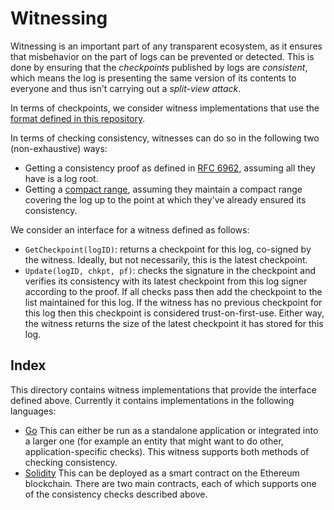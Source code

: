 Witnessing
============

Witnessing is an important part of any transparent ecosystem, as it ensures that
misbehavior on the part of logs can be prevented or detected. This is done by
ensuring that the _checkpoints_ published by logs are _consistent_, which means 
the log is presenting the same version of its contents to everyone and
thus isn't carrying out a _split-view attack_.

In terms of checkpoints, we consider witness implementations that use the
[format defined in this
repository](https://github.com/google/trillian-examples/tree/master/formats/log).

In terms of checking consistency, witnesses can do so in the following two 
(non-exhaustive) ways:
- Getting a consistency proof as defined in [RFC
  6962](https://datatracker.ietf.org/doc/html/rfc6962#section-2.1.2), assuming 
  all they have is a log root.
- Getting a [compact range](https://arxiv.org/pdf/2011.04551.pdf), assuming they 
  maintain a compact range covering the log up to the point at which 
  they've already ensured its consistency.

We consider an interface for a witness defined as follows:

- `GetCheckpoint(logID)`: returns a checkpoint for this log, co-signed by the
  witness.  Ideally, but not necessarily, this is the latest checkpoint.
- `Update(logID, chkpt, pf)`: checks the signature in the checkpoint and verifies 
  its consistency with its latest checkpoint from this log signer according to 
  the proof.  If all checks pass then add the checkpoint to the list maintained
  for this log. If the witness has no previous checkpoint for this log then this
  checkpoint is considered trust-on-first-use.  Either way, the witness
  returns the size of the latest checkpoint it has stored for this log.

Index
--------------------------

This directory contains witness implementations that provide the interface
defined above.  Currently it contains implementations in the following languages:

- [Go](golang) 
  This can either be run as a standalone application or integrated
  into a larger one (for example an entity that might want to do other,
  application-specific checks).  This witness supports both methods of checking
  consistency.
- [Solidity](ethereum) 
  This can be deployed as a smart contract on the Ethereum blockchain.  There are 
  two main contracts, each of which supports one of the consistency checks 
  described above.
